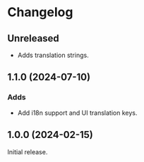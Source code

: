 # Changelog

## Unreleased

* Adds translation strings.

## 1.1.0 (2024-07-10)

### Adds

* Add i18n support and UI translation keys.

## 1.0.0 (2024-02-15)

Initial release.
